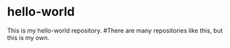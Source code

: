 # hello-world
This is my hello-world repository.
#There are many repositories like this, but this is my own.
